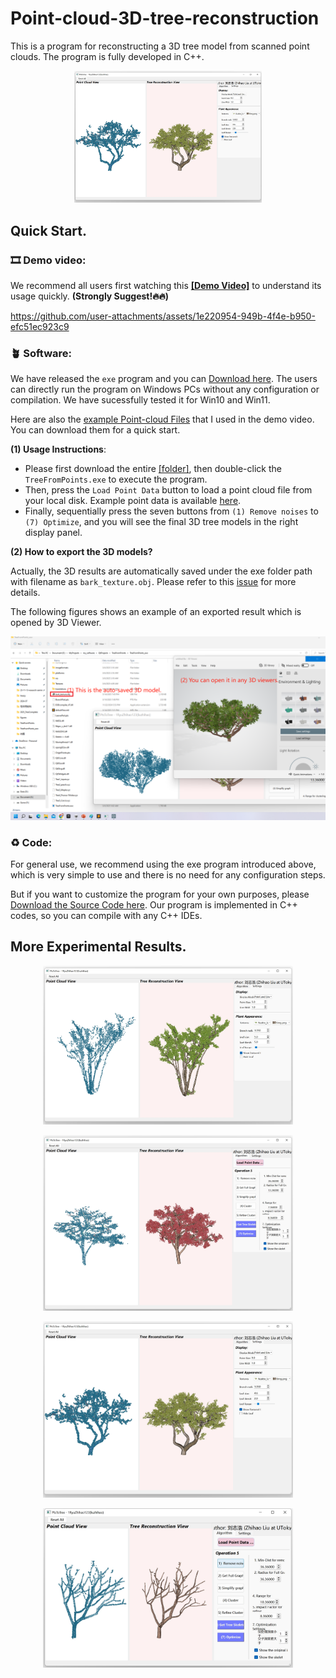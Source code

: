 # Point-cloud-3D-tree-reconstruction



This is a program for reconstructing a 3D tree model from scanned point clouds. The program is fully developed in C++.

<p align="center">
<img src="https://github.com/RyuZhihao123/Point-cloud-3D-tree-reconstruction/blob/main/Fig_Peach.png" alt="Description" width="300"/>
</p>







## Quick Start.

### 🎞️ Demo video: 

We recommend all users first watching this **[[Demo Video]](https://drive.google.com/file/d/1sX3tNEdxsmSTkAFL4GsnzzMajR-hw_qR/view?usp=sharing)** to understand its usage quickly. **(Strongly Suggest!🔥🔥)** 


https://github.com/user-attachments/assets/1e220954-949b-4f4e-b950-efc51ec923c9



### 🪴 Software:

We have released the ``exe`` program and you can [Download here](https://github.com/RyuZhihao123/Point-cloud-3D-tree-reconstruction/tree/main/TreeFromPoints_exe). The users can directly run the program on Windows PCs without any configuration or compilation. We have sucessfully tested it for Win10 and Win11.

Here are also the [example Point-cloud Files](https://github.com/RyuZhihao123/Point-cloud-3D-tree-reconstruction/tree/main/Example_PointClouds) that I used in the demo video. You can download them for a quick start.


**(1) Usage Instructions**: 

- Please first download the entire [[folder]](https://github.com/RyuZhihao123/Point-cloud-3D-tree-reconstruction/tree/main/TreeFromPoints_exe), then double-click the ``TreeFromPoints.exe`` to execute the program.
- Then, press the ``Load Point Data`` button to load a point cloud file from your local disk. Example point data is available [here](https://github.com/RyuZhihao123/Point-cloud-3D-tree-reconstruction/tree/main/Example_PointClouds).
- Finally, sequentially press the seven buttons from ``(1) Remove noises`` to ``(7) Optimize``, and you will see the final 3D tree models in the right display panel.

**(2) How to export the 3D models?**

Actually, the 3D results are automatically saved under the exe folder path with filename as ``bark_texture.obj``. Please refer to this [issue](https://github.com/RyuZhihao123/Point-cloud-3D-tree-reconstruction/issues/1) for more details.

The following figures shows an example of an exported result which is opened by 3D Viewer.

<p align="center">
<img src="https://github.com/RyuZhihao123/Point-cloud-3D-tree-reconstruction/blob/main/Fig_export.png" alt="Description" width="600"/>
</p>

### ♻️ Code: 

For general use, we recommend using the exe program introduced above, which is very simple to use and there is no need for any configuration steps.

But if you want to customize the program for your own purposes, please [Download the Source Code here](https://github.com/RyuZhihao123/Point-cloud-3D-tree-reconstruction/tree/main/TreeFromPoints_codes). Our program is implemented in C++ codes, so you can compile with any C++ IDEs.



## More Experimental Results.
<p align="center">
<img src="https://github.com/RyuZhihao123/Point-cloud-3D-tree-reconstruction/blob/main/Fig_Cercis.png" alt="Description" width="400"/>
</p>
<p align="center">
<img src="https://github.com/RyuZhihao123/Point-cloud-3D-tree-reconstruction/blob/main/Fig_Maple.png" alt="Description" width="400"/>
</p>
<p align="center">
<img src="https://github.com/RyuZhihao123/Point-cloud-3D-tree-reconstruction/blob/main/Fig_Peach.png" alt="Description" width="400"/>
</p>
<p align="center">
<img src="https://github.com/RyuZhihao123/Point-cloud-3D-tree-reconstruction/blob/main/Fig_default.png" alt="Description" width="400"/>
</p>
